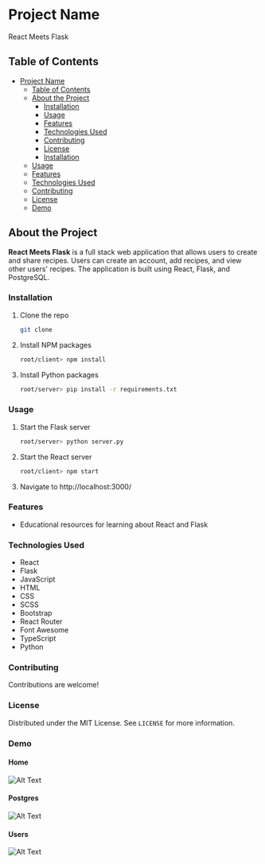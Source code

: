 # Project Name

React Meets Flask

## Table of Contents

- [Project Name](#project-name)
  - [Table of Contents](#table-of-contents)
  - [About the Project](#about-the-project)
    - [Installation](#installation)
    - [Usage](#usage)
    - [Features](#features)
    - [Technologies Used](#technologies-used)
    - [Contributing](#contributing)
    - [License](#license)
    - [Installation](#installation-1)
  - [Usage](#usage-1)
  - [Features](#features-1)
  - [Technologies Used](#technologies-used-1)
  - [Contributing](#contributing-1)
  - [License](#license-1)
  - [Demo](#demo)

## About the Project

**React Meets Flask** is a full stack web application that allows users to create and share recipes. Users can create an account, add recipes, and view other users' recipes. The application is built using React, Flask, and PostgreSQL.

### Installation

1. Clone the repo
   ```sh
   git clone
   ```
2. Install NPM packages
   ```sh
   root/client> npm install
   ```
3. Install Python packages
   ```sh
   root/server> pip install -r requirements.txt
   ```

### Usage

1. Start the Flask server
   ```sh
   root/server> python server.py
   ```
2. Start the React server
   ```sh
   root/client> npm start
   ```
3. Navigate to http://localhost:3000/

### Features

- Educational resources for learning about React and Flask

### Technologies Used

- React
- Flask
- JavaScript
- HTML
- CSS
- SCSS
- Bootstrap
- React Router
- Font Awesome
- TypeScript
- Python

### Contributing

Contributions are welcome!

### License

Distributed under the MIT License. See `LICENSE` for more information.

### Demo

#### Home

![Alt Text](./client/src/assets/images/App%20-%20Home.png)

#### Postgres

![Alt Text](./client/src/assets/images/App%20-%20Postgres.png)

#### Users

![Alt Text](./client/src/assets/images/App%20-%20Users.png)

